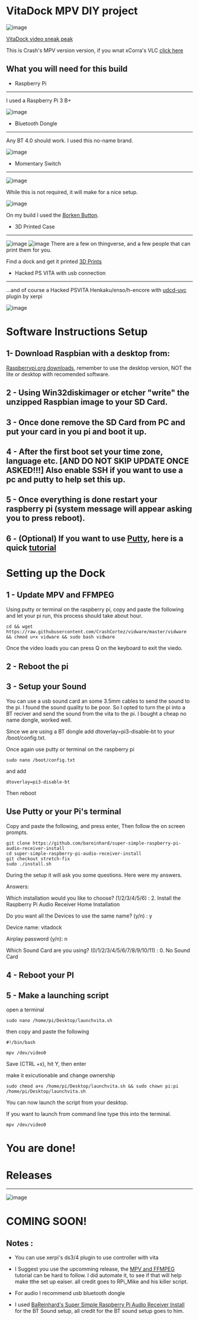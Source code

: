 # VitaDock MPV DIY project
![image](https://github.com/CrashCortez/vitadock-setup/blob/master/icons/dock.jpg)

[VitaDock video sneak peak](https://youtu.be/uhU4KG8FZ6s)

This is Crash's MPV version version, if you wnat xCorra's VLC [click here](https://github.com/CrashCortez/vitadock-vlc)

What you will need for this build
------------------------------------
- Raspberry Pi
----
I used a Raspberry Pi 3 B+

![image](https://github.com/CrashCortez/vitadock-setup/blob/master/icons/pi3b+.jpg)

- Bluetooth Dongle
-----

Any BT 4.0 should work. I used this no-name brand.

![image](https://github.com/CrashCortez/vitadock-setup/blob/master/icons/bt%20dongle.jpg)

- Momentary Switch
-------

![image](https://github.com/CrashCortez/vitadock-setup/blob/master/icons/momentary.jpg)

While this is not required, it will make for a nice setup.

![image](https://github.com/CrashCortez/vitadock-setup/blob/master/icons/borken.jpg)

On my build I used the [Borken Button](https://www.youtube.com/watch?v=A08IrJ3ECuA).  

- 3D Printed Case
--------
![image](https://github.com/CrashCortez/vitadock-setup/blob/master/icons/dock.jpg)
![image](https://github.com/CrashCortez/vitadock-setup/blob/master/icons/back.jpg)
There are a few on thingverse, and a few people that can print them for you.

Find a dock and get it printed [3D Prints](https://www.thingiverse.com/search?q=vita+raspberry+pi&dwh=875cb8a1f5323f8)

- Hacked PS VITA with usb connection
-------
...and of course a Hacked PSVITA Henkaku/enso/h-encore with [udcd-uvc](https://github.com/xerpi/vita-udcd-uvc) plugin by xerpi

![image](https://github.com/CrashCortez/vitadock-setup/blob/master/icons/vita.jpg)

# Software Instructions Setup


1- Download Raspbian with a desktop from:
-----

[Raspberrypi.org downloads](https://www.raspberrypi.org/downloads/raspbian/), remember to use the desktop version, NOT the lite or desktop with recomended software.

2 - Using Win32diskimager or etcher "write" the unzipped Raspbian image to your SD Card. 
----

3 - Once done remove the SD Card from PC and put your card in you pi and boot it up.
---

4 - After the first boot set your time zone, language etc. [AND DO NOT SKIP UPDATE ONCE ASKED!!!] Also enable SSH if you want to use a pc and putty to help set this up.
------

5 - Once everything is done restart your raspberry pi (system message will appear asking you to press reboot).
----

6 - (Optional) If you want to use [Putty](https://www.putty.org/), here is a quick [tutorial](https://youtu.be/h3_zNvAvJtE)
-----

# Setting up the Dock

1 - Update MPV and FFMPEG
----
Using putty or terminal on the raspberry pi, copy and paste the following and let your pi run, this process should take about hour.

```
cd && wget https://raw.githubusercontent.com/CrashCortez/vidware/master/vidware && chmod u+x vidware && sudo bash vidware
```
Once the video loads you can press Q on the keyboard to exit the viedo.

2 - Reboot the pi
---------

3 - Setup your Sound
-----
You can use a usb sound card an some 3.5mm cables to send the sound to the pi. I found the sound quality to be poor. So I opted to turn the pi into a BT reciver and send the sound from the vita to the pi. I bought a cheap no name dongle, worked well. 

Since we are using a BT dongle add dtoverlay=pi3-disable-bt to your /boot/config.txt.

Once again use putty or terminal on the raspberry pi
```
sudo nano /boot/config.txt
```
and add 
```
dtoverlay=pi3-disable-bt
```
Then reboot 

Use Putty or your Pi's terminal
-------------

Copy and paste the following, and press enter, Then follow the on screen prompts.
```
git clone https://github.com/bareinhard/super-simple-raspberry-pi-audio-receiver-install
cd super-simple-raspberry-pi-audio-receiver-install
git checkout stretch-fix
sudo ./install.sh
```
During the setup it will ask you some questions. Here were my answers.

Answers:

Which installation would you like to choose? (1/2/3/4/5/6) : 2. Install the Raspberry Pi Audio Receiver Home Installation 

Do you want all the Devices to use the same name? (y/n) : y 

Device name: vitadock 

Airplay password (y/n): n 

Which Sound Card are you using? (0/1/2/3/4/5/6/7/8/9/10/11) : 0. No Sound Card


4 - Reboot your PI
--------

5 - Make a launching script
-----
open a terminal

```shell
sudo nano /home/pi/Desktop/launchvita.sh
```

then copy and paste the following

```shell
#!/bin/bash

mpv /dev/video0
```

Save (CTRL +x), hit Y, then enter

make it exicutionable and change ownership
```shell
sudo chmod a+x /home/pi/Desktop/launchvita.sh && sudo chown pi:pi /home/pi/Desktop/launchvita.sh
```
You can now launch the script from your desktop.

If you want to launch from command line type this into the terminal.

```shell
mpv /dev/video0
```
# You are done! 

# Releases
--------
![image](https://github.com/CrashCortez/vitadock-setup/blob/master/icons/image.jpg)

 
# COMING SOON!

Notes :
--------

- You can use xerpi's ds3/4 plugin to use controller with vita

- I Suggest you use the upcomming release, the [MPV and FFMPEG](https://www.raspberrypi.org/forums/viewtopic.php?t=199775) tutorial can be hard to follow. I did automate it, to see if that will help make tthe set up eaiser. all credit goes to RPi_Mike and his killer script.

- For audio I recommend usb bluetooth dongle

- I used [BaReinhard's Super Simple Raspberry Pi Audio Receiver Install](https://github.com/BaReinhard/Super-Simple-Raspberry-Pi-Audio-Receiver-Install) for the BT Sound setup, all credit for the BT sound setup goes to him.
